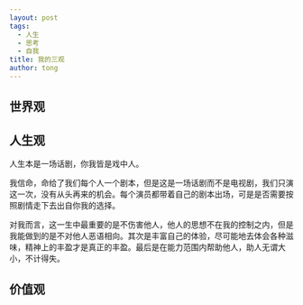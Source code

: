 ```yaml
---
layout: post
tags:
  - 人生
  - 思考
  - 自我
title: 我的三观
author: tong
---
```

## 世界观


## 人生观
人生本是一场话剧，你我皆是戏中人。

我信命，命给了我们每个人一个剧本，但是这是一场话剧而不是电视剧，我们只演这一次，没有从头再来的机会。每个演员都带着自己的剧本出场，可是是否需要按照剧情走下去出自你我的选择。

对我而言，这一生中最重要的是不伤害他人，他人的思想不在我的控制之内，但是我能做到的是不对他人恶语相向。其次是丰富自己的体验，尽可能地去体会各种滋味，精神上的丰盈才是真正的丰盈。最后是在能力范围内帮助他人，助人无谓大小，不计得失。  


## 价值观